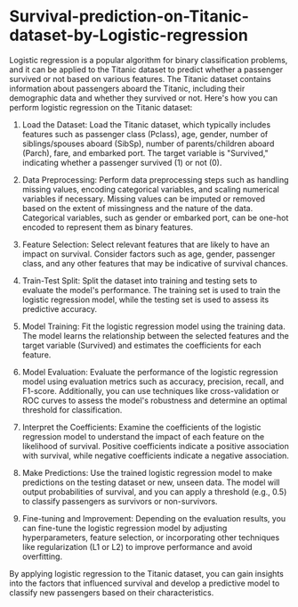 # Survival-prediction-on-Titanic-dataset-by-Logistic-regression


Logistic regression is a popular algorithm for binary classification problems, and it can be applied to the Titanic dataset to predict whether a passenger survived or not based on various features. The Titanic dataset contains information about passengers aboard the Titanic, including their demographic data and whether they survived or not. Here's how you can perform logistic regression on the Titanic dataset:

1. Load the Dataset: Load the Titanic dataset, which typically includes features such as passenger class (Pclass), age, gender, number of siblings/spouses aboard (SibSp), number of parents/children aboard (Parch), fare, and embarked port. The target variable is "Survived," indicating whether a passenger survived (1) or not (0).

2. Data Preprocessing: Perform data preprocessing steps such as handling missing values, encoding categorical variables, and scaling numerical variables if necessary. Missing values can be imputed or removed based on the extent of missingness and the nature of the data. Categorical variables, such as gender or embarked port, can be one-hot encoded to represent them as binary features.

3. Feature Selection: Select relevant features that are likely to have an impact on survival. Consider factors such as age, gender, passenger class, and any other features that may be indicative of survival chances.

4. Train-Test Split: Split the dataset into training and testing sets to evaluate the model's performance. The training set is used to train the logistic regression model, while the testing set is used to assess its predictive accuracy.

5. Model Training: Fit the logistic regression model using the training data. The model learns the relationship between the selected features and the target variable (Survived) and estimates the coefficients for each feature.

6. Model Evaluation: Evaluate the performance of the logistic regression model using evaluation metrics such as accuracy, precision, recall, and F1-score. Additionally, you can use techniques like cross-validation or ROC curves to assess the model's robustness and determine an optimal threshold for classification.

7. Interpret the Coefficients: Examine the coefficients of the logistic regression model to understand the impact of each feature on the likelihood of survival. Positive coefficients indicate a positive association with survival, while negative coefficients indicate a negative association.

8. Make Predictions: Use the trained logistic regression model to make predictions on the testing dataset or new, unseen data. The model will output probabilities of survival, and you can apply a threshold (e.g., 0.5) to classify passengers as survivors or non-survivors.

9. Fine-tuning and Improvement: Depending on the evaluation results, you can fine-tune the logistic regression model by adjusting hyperparameters, feature selection, or incorporating other techniques like regularization (L1 or L2) to improve performance and avoid overfitting.

By applying logistic regression to the Titanic dataset, you can gain insights into the factors that influenced survival and develop a predictive model to classify new passengers based on their characteristics.
